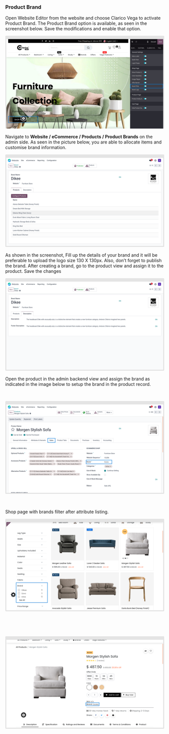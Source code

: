 
### Product Brand



Open Website Editor from the website and choose Clarico Vega to activate Product Brand. The Product Brand option is available, as seen in the screenshot below. Save the modifications and enable that option.


![](./images/pbf1.png)


Navigate to **Website / eCommerce / Products / Product Brands** on the admin side. As seen in the picture below, you are able to allocate items and customise brand information.


![](./images/pb1.png)


As shown in the screenshot, Fill up the details of your brand and it will be preferable to upload the logo size 130 X 130px. Also, don’t forget to publish the brand. After creating a brand, go to the product view and assign it to the product. Save the changes

![](./images/pb2.png)

Open the product in the admin backend view and assign the brand as indicated in the image below to setup the brand in the product record.


 


![](./images/pb3.png)


 


Shop page with brands filter after attribute listing.


![](./images/pb4.png)


 


 


![](./images/pb5.png)



